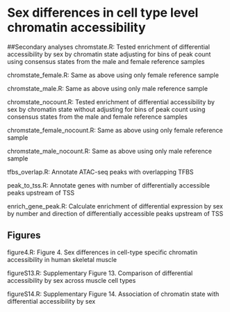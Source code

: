 # Sex differences in cell type level chromatin accessibility

##Secondary analyses
chromstate.R: Tested enrichment of differential accessibility by sex by chromatin state adjusting for bins of peak count using consensus states from the male and female reference samples

chromstate_female.R: Same as above using only female reference sample

chromstate_male.R: Same as above using only male reference sample

chromstate_nocount.R: Tested enrichment of differential accessibility by sex by chromatin state without adjusting for bins of peak count using consensus states from the male and female reference samples

chromstate_female_nocount.R: Same as above using only female reference sample

chromstate_male_nocount.R: Same as above using only male reference sample

tfbs_overlap.R: Annotate ATAC-seq peaks with overlapping TFBS

peak_to_tss.R: Annotate genes with number of differentially accessible peaks upstream of TSS

enrich_gene_peak.R: Calculate enrichment of differential expression by sex by number and direction of differentially accessible peaks upstream of TSS

## Figures
figure4.R: Figure 4. Sex differences in cell-type specific chromatin accessibility in human skeletal muscle

figureS13.R: Supplementary Figure 13. Comparison of differential accessibility by sex across muscle cell types

figureS14.R: Supplementary Figure 14. Association of chromatin state with differential accessibility by sex 

